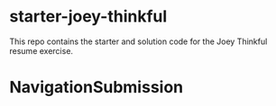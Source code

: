 # starter-joey-thinkful

This repo contains the starter and solution code for the Joey Thinkful resume exercise.
# NavigationSubmission
